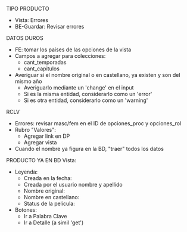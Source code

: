 TIPO PRODUCTO
- Vista: Errores
- BE-Guardar: Revisar errores

DATOS DUROS
- FE: tomar los países de las opciones de la vista
- Campos a agregar para colecciones:
    - cant_temporadas
    - cant_capitulos
- Averiguar si el nombre original o en castellano, ya existen y son del mismo año
    - Averiguarlo mediante un 'change' en el input
    - Si es la misma entidad, considerarlo como un 'error'
    - Si es otra entidad, considerarlo como un 'warning'

RCLV
- Errores: revisar masc/fem en el ID de opciones_proc y opciones_rol
- Rubro "Valores":
    - Agregar link en DP
    - Agregar vista
- Cuando el nombre ya figura en la BD, "traer" todos los datos

PRODUCTO YA EN BD
Vista:
- Leyenda:
    - Creada en la fecha:
    - Creada por el usuario nombre y apellido
    - Nombre original:
    - Nombre en castellano:
    - Status de la película:
- Botones:
    - Ir a Palabra Clave
    - Ir a Detalle (a simil 'get')

